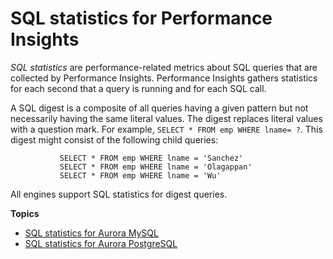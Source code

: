 # SQL statistics for Performance Insights<a name="sql-statistics"></a>

*SQL statistics* are performance\-related metrics about SQL queries that are collected by Performance Insights\. Performance Insights gathers statistics for each second that a query is running and for each SQL call\.

A SQL digest is a composite of all queries having a given pattern but not necessarily having the same literal values\. The digest replaces literal values with a question mark\. For example, `SELECT * FROM emp WHERE lname= ?`\. This digest might consist of the following child queries:

```
           SELECT * FROM emp WHERE lname = 'Sanchez'
           SELECT * FROM emp WHERE lname = 'Olagappan'
           SELECT * FROM emp WHERE lname = 'Wu'
```

All engines support SQL statistics for digest queries\.

**Topics**
+ [SQL statistics for Aurora MySQL](USER_PerfInsights.UsingDashboard.AnalyzeDBLoad.AdditionalMetrics.MySQL.md)
+ [SQL statistics for Aurora PostgreSQL](USER_PerfInsights.UsingDashboard.AnalyzeDBLoad.AdditionalMetrics.PostgreSQL.md)